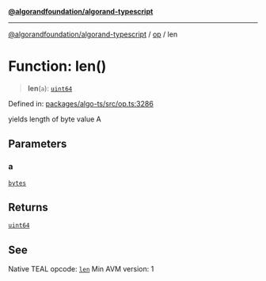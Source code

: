 [**@algorandfoundation/algorand-typescript**](../../README.md)

***

[@algorandfoundation/algorand-typescript](../../README.md) / [op](../README.md) / len

# Function: len()

> **len**(`a`): [`uint64`](../../index/type-aliases/uint64.md)

Defined in: [packages/algo-ts/src/op.ts:3286](https://github.com/algorandfoundation/puya-ts/blob/main/packages/algo-ts/src/op.ts#L3286)

yields length of byte value A

## Parameters

### a

[`bytes`](../../index/type-aliases/bytes.md)

## Returns

[`uint64`](../../index/type-aliases/uint64.md)

## See

Native TEAL opcode: [`len`](https://dev.algorand.co/reference/algorand-teal/opcodes#len)
Min AVM version: 1
